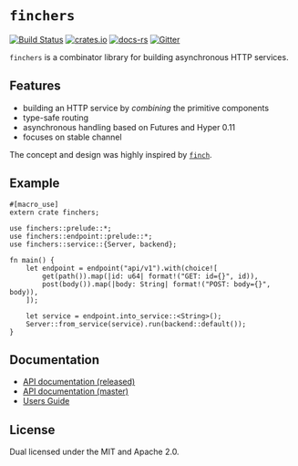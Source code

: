 # `finchers`
[![Build Status](https://travis-ci.org/finchers-rs/finchers.svg?branch=master)](https://travis-ci.org/finchers-rs/finchers)
[![crates.io](https://img.shields.io/crates/v/finchers.svg)](https://crates.io/crates/finchers)
[![docs-rs](https://docs.rs/finchers/badge.svg)](https://docs.rs/finchers)
[![Gitter](https://badges.gitter.im/finchers-rs/finchers.svg)](https://gitter.im/finchers-rs/finchers?utm_source=badge&utm_medium=badge&utm_campaign=pr-badge)
<!--[![Coverage Status](https://coveralls.io/repos/github/finchers-rs/finchers/badge.svg?branch=master)](https://coveralls.io/github/finchers-rs/finchers?branch=master) -->

`finchers` is a combinator library for building asynchronous HTTP services.

## Features
* building an HTTP service by *combining* the primitive components
* type-safe routing
* asynchronous handling based on Futures and Hyper 0.11
* focuses on stable channel

The concept and design was highly inspired by [`finch`](https://github.com/finagle/finch).

## Example

```rust,no_run
#[macro_use]
extern crate finchers;

use finchers::prelude::*;
use finchers::endpoint::prelude::*;
use finchers::service::{Server, backend};

fn main() {
    let endpoint = endpoint("api/v1").with(choice![
        get(path()).map(|id: u64| format!("GET: id={}", id)),
        post(body()).map(|body: String| format!("POST: body={}", body)),
    ]);

    let service = endpoint.into_service::<String>();
    Server::from_service(service).run(backend::default());
}
```

## Documentation
* [API documentation (released)](https://docs.rs/finchers/)
* [API documentation (master)](https://finchers-rs.github.io/api/finchers/index.html)
* [Users Guide](https://finchers-rs.github.io/guide)

## License
Dual licensed under the MIT and Apache 2.0.
